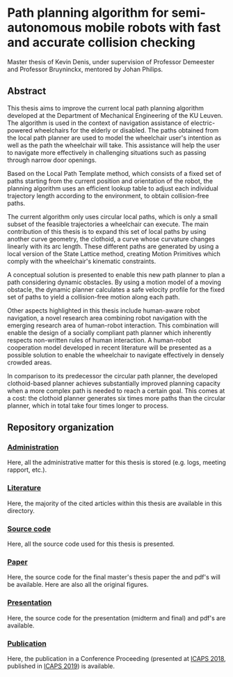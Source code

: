 # Path planning algorithm for semi-autonomous mobile robots with fast and accurate collision checking
Master thesis of Kevin Denis, under supervision of Professor Demeester and Professor Bruyninckx, mentored by Johan Philips. 

## Abstract
This thesis aims to improve the current local path planning algorithm developed at the Department of Mechanical Engineering of the KU Leuven. The algorithm is used in the context of navigation assistance of electric-powered wheelchairs for the elderly or disabled. The paths obtained from the local path planner are used to model the wheelchair user's intention as well as the path the wheelchair will take. This assistance will help the user to navigate more effectively in challenging situations such as passing through narrow door openings.

Based on the Local Path Template method, which consists of a fixed set of paths starting from the current position and orientation of the robot, the planning algorithm uses an efficient lookup table to adjust each individual trajectory length according to the environment, to obtain collision-free paths.

The current algorithm only uses circular local paths, which is only a small subset of the feasible trajectories a wheelchair can execute. The main contribution of this thesis is to expand this set of local paths by using another curve geometry, the clothoid, a curve whose curvature changes linearly with its arc length. These different paths are generated by using a local version of the State Lattice method, creating Motion Primitives which comply with the wheelchair's kinematic constraints. 

A conceptual solution is presented to enable this new path planner to plan a path considering dynamic obstacles. By using a motion model of a moving obstacle, the dynamic planner calculates a safe velocity profile for the fixed set of paths to yield a collision-free motion along each path.

Other aspects highlighted in this thesis include human-aware robot navigation, a novel research area combining robot navigation with the emerging research area of human-robot interaction. This combination will enable the design of a socially compliant path planner which inherently respects non-written rules of human interaction. A human-robot cooperation model developed in recent literature will be presented as a possible solution to enable the wheelchair to navigate effectively in densely crowded areas.

In comparison to its predecessor the circular path planner, the developed clothoid-based planner achieves substantially improved planning capacity when a more complex path is needed to reach a certain goal. This comes at a cost: the clothoid planner generates six times more paths than the circular planner, which in total take four times longer to process.

## Repository  organization

### [Administration](adm)
Here, all the administrative matter for this thesis is stored (e.g. logs, meeting rapport, etc.).

### [Literature](lit)
Here, the majority of the cited articles within this thesis are available in this directory.

### [Source code](src)
Here, all the source code used for this thesis is presented.

### [Paper](ppr)
Here, the source code for the final master's thesis paper the and pdf's will be available. Here are also all the original figures.

### [Presentation](prs)
Here, the source code for the presentation (midterm and final) and pdf's are available.

### [Publication](pub)
Here, the publication in a Conference Proceeding (presented at [ICAPS 2018](https://www.youtube.com/watch?v=oWDkkJ2ZbM0), published in [ICAPS 2019](https://aaai.org/ojs/index.php/ICAPS/article/view/3537)) is available.